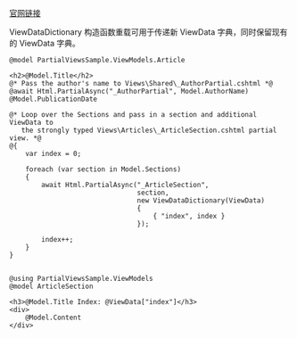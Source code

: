 [官网链接](https://docs.microsoft.com/zh-cn/aspnet/core/mvc/views/partial?view=aspnetcore-3.1)

ViewDataDictionary 构造函数重载可用于传递新 ViewData 字典，同时保留现有的 ViewData 字典。


```
@model PartialViewsSample.ViewModels.Article

<h2>@Model.Title</h2>
@* Pass the author's name to Views\Shared\_AuthorPartial.cshtml *@
@await Html.PartialAsync("_AuthorPartial", Model.AuthorName)
@Model.PublicationDate

@* Loop over the Sections and pass in a section and additional ViewData to 
   the strongly typed Views\Articles\_ArticleSection.cshtml partial view. *@
@{
    var index = 0;

    foreach (var section in Model.Sections)
    {
        await Html.PartialAsync("_ArticleSection", 
                                section,
                                new ViewDataDictionary(ViewData)
                                {
                                    { "index", index }
                                });

        index++;
    }
}


@using PartialViewsSample.ViewModels
@model ArticleSection

<h3>@Model.Title Index: @ViewData["index"]</h3>
<div>
    @Model.Content
</div>
```